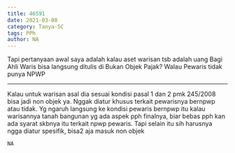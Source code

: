 ```yaml
---
title: 46591
date: 2021-03-08
category: Tanya-SC
tags: PPh
author: NA
---
```


Tapi pertanyaan awal saya adalah kalau aset warisan tsb adalah uang Bagi Ahli Waris bisa langsung ditulis di Bukan Objek Pajak? Walau Pewaris tidak punya NPWP

---

Kalau untuk warisan asal dia sesuai kondisi pasal 1 dan 2 pmk 245/2008 bisa jadi non objek ya. Nggak diatur khusus terkait pewarisnya bernpwp atau tidak. Yg ngaruh langsung ke kondisi pewaris bernpwp itu kalau warisannya tanah bangunan yg ada aspek pph finalnya, biar bebas pph kan ada syarat skbnya itu terkait npwp pewaris. Tapi selain itu sih harusnya ngga diatur spesifik, bisa2 aja masuk non objek

`NA`
